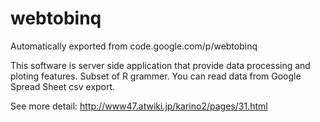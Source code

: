# webtobinq
Automatically exported from code.google.com/p/webtobinq


This software is server side application that provide data processing and ploting features. Subset of R grammer.
You can read data from Google Spread Sheet csv export.

See more detail: http://www47.atwiki.jp/karino2/pages/31.html
